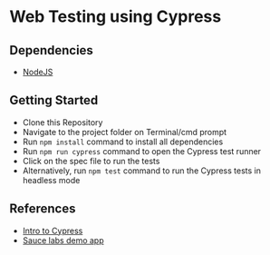 # Web Testing using Cypress

## Dependencies

 - [NodeJS](https://nodejs.org/en/download/)

## Getting Started

 - Clone this Repository 
 - Navigate to the project folder on Terminal/cmd prompt
 - Run `npm install` command to install all dependencies
 - Run `npm run cypress` command to open the Cypress test runner
 - Click on the spec file to run the tests
 - Alternatively, run `npm test` command to run the Cypress tests in headless mode

## References

 - [Intro to Cypress](https://docs.cypress.io/guides/core-concepts/introduction-to-cypress.html)
 - [Sauce labs demo app](https://www.saucedemo.com/)